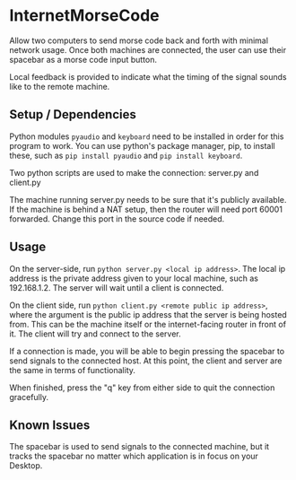 # InternetMorseCode

Allow two computers to send morse code back and forth with minimal network usage.
Once both machines are connected, the user can use their spacebar as a morse code input button.

Local feedback is provided to indicate what the timing of the signal sounds like to the remote machine.

## Setup / Dependencies
Python modules `pyaudio` and `keyboard` need to be installed in order for this program to work.
You can use python's package manager, pip, to install these, such as
`pip install pyaudio` and `pip install keyboard`.

Two python scripts are used to make the connection: server.py and client.py

The machine running server.py needs to be sure that it's publicly available.
If the machine is behind a NAT setup, then the router will need port 60001 forwarded.
Change this port in the source code if needed.

## Usage

On the server-side, run `python server.py <local ip address>`. The local ip address is the private
address given to your local machine, such as 192.168.1.2.
The server will wait until a client is connected.

On the client side, run `python client.py <remote public ip address>`, where the argument is the
public ip address that the server is being hosted from. This can be the machine itself or the
internet-facing router in front of it.
The client will try and connect to the server.

If a connection is made, you will be able to begin pressing the spacebar to send signals to the
connected host. At this point, the client and server are the same in terms of functionality.

When finished, press the "q" key from either side to quit the connection gracefully.

## Known Issues

The spacebar is used to send signals to the connected machine, but it tracks the spacebar no matter
which application is in focus on your Desktop.
